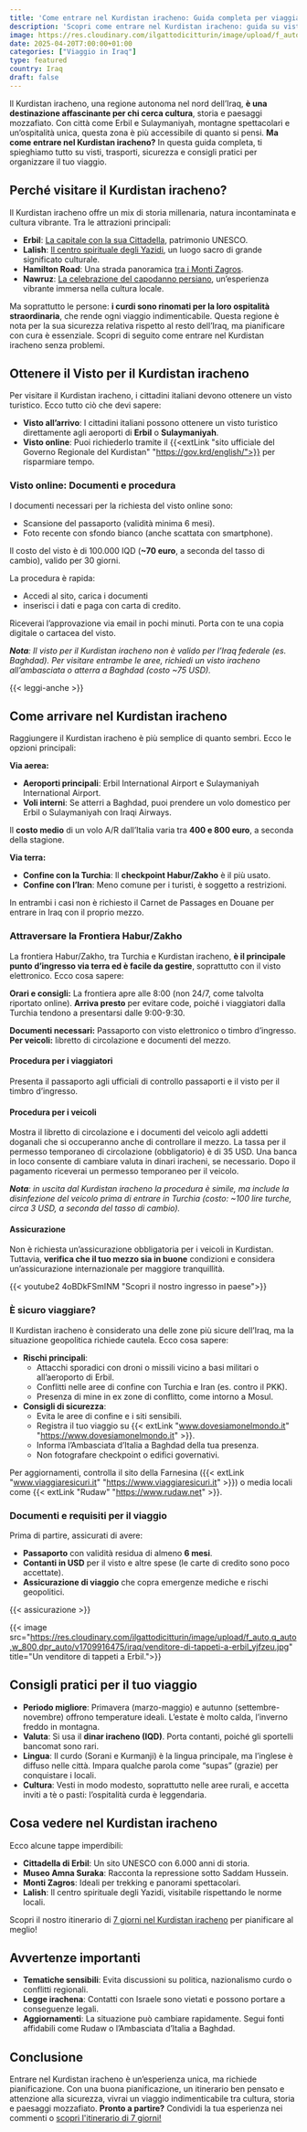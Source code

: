 ```yaml
---
title: 'Come entrare nel Kurdistan iracheno: Guida completa per viaggiatori'
description: 'Scopri come entrare nel Kurdistan iracheno: guida su visti, voli, sicurezza e attrazioni per Erbil e Sulaymaniyah.'
image: https://res.cloudinary.com/ilgattodicitturin/image/upload/f_auto,q_auto,w_800,dpr_auto/v1709916475//iraq/iraq-kurdistan-iracheno_avgjtc.jpg
date: 2025-04-20T7:00:00+01:00
categories: ["Viaggio in Iraq"]
type: featured  
country: Iraq
draft: false
---
```


Il Kurdistan iracheno, una regione autonoma nel nord dell’Iraq, **è una destinazione affascinante per chi cerca cultura**, storia e paesaggi mozzafiato. Con città come Erbil e Sulaymaniyah, montagne spettacolari e un’ospitalità unica, questa zona è più accessibile di quanto si pensi. **Ma come entrare nel Kurdistan iracheno?** In questa guida completa, ti spieghiamo tutto su visti, trasporti, sicurezza e consigli pratici per organizzare il tuo viaggio.

## Perché visitare il Kurdistan iracheno?

Il Kurdistan iracheno offre un mix di storia millenaria, natura incontaminata e cultura vibrante. Tra le attrazioni principali:
- **Erbil**: [La capitale con la sua Cittadella](/blog/direzione-giappone-15-felice-nawruz-festeggiamo-il-capodanno-persiano-in-kurdistan-iracheno), patrimonio UNESCO.
- **Lalish**: [Il centro spirituale degli Yazidi](/blog/direzione-giappone-16-il-kurdistan-iracheno-e-pericoloso), un luogo sacro di grande significato culturale.
- **Hamilton Road**: Una strada panoramica [tra i Monti Zagros](/blog/direzione-giappone-16-il-kurdistan-iracheno-e-pericoloso).
- **Nawruz**: [La celebrazione del capodanno persiano](/blog/direzione-giappone-15-felice-nawruz-festeggiamo-il-capodanno-persiano-in-kurdistan-iracheno), un’esperienza vibrante immersa nella cultura locale.

Ma soprattutto le persone: **i curdi sono rinomati per la loro ospitalità straordinaria**, che rende ogni viaggio indimenticabile. Questa regione è nota per la sua sicurezza relativa rispetto al resto dell’Iraq, ma pianificare con cura è essenziale. Scopri di seguito come entrare nel Kurdistan iracheno senza problemi.

## Ottenere il Visto per il Kurdistan iracheno

Per visitare il Kurdistan iracheno, i cittadini italiani devono ottenere un visto turistico. Ecco tutto ciò che devi sapere:

- **Visto all’arrivo**: I cittadini italiani possono ottenere un visto turistico direttamente agli aeroporti di **Erbil** o **Sulaymaniyah**. 
- **Visto online**: Puoi richiederlo tramite il {{<extLink "sito ufficiale del Governo Regionale del Kurdistan" "https://gov.krd/english/">}} per risparmiare tempo.

### Visto online: Documenti e procedura
I documenti necessari per la richiesta del visto online sono:
- Scansione del passaporto (validità minima 6 mesi).
- Foto recente con sfondo bianco (anche scattata con smartphone).

Il costo del visto è di 100.000 IQD (**~70 euro**, a seconda del tasso di cambio), valido per 30 giorni.

La procedura è rapida: 
- Accedi al sito, carica i documenti
- inserisci i dati e paga con carta di credito.
 
Riceverai l’approvazione via email in pochi minuti. Porta con te una copia digitale o cartacea del visto.

_**Nota**: Il visto per il Kurdistan iracheno non è valido per l’Iraq federale (es. Baghdad). Per visitare entrambe le aree, richiedi un visto iracheno all’ambasciata o atterra a Baghdad (costo ~75 USD)._

{{< leggi-anche >}}

## Come arrivare nel Kurdistan iracheno

Raggiungere il Kurdistan iracheno è più semplice di quanto sembri. Ecco le opzioni principali:

**Via aerea:**
- **Aeroporti principali**: Erbil International Airport e Sulaymaniyah International Airport. 
- **Voli interni**: Se atterri a Baghdad, puoi prendere un volo domestico per Erbil o Sulaymaniyah con Iraqi Airways.

Il **costo medio** di un volo A/R dall’Italia varia tra **400 e 800 euro**, a seconda della stagione.

**Via terra:**
- **Confine con la Turchia**: Il **checkpoint Habur/Zakho** è il più usato.
- **Confine con l’Iran**: Meno comune per i turisti, è soggetto a restrizioni.

In entrambi i casi non è richiesto il Carnet de Passages en Douane per entrare in Iraq con il proprio mezzo.

### Attraversare la Frontiera Habur/Zakho
La frontiera Habur/Zakho, tra Turchia e Kurdistan iracheno, **è il principale punto d’ingresso via terra ed è facile da gestire**, soprattutto con il visto elettronico. Ecco cosa sapere:

**Orari e consigli:** La frontiera apre alle 8:00 (non 24/7, come talvolta riportato online). **Arriva presto** per evitare code, poiché i viaggiatori dalla Turchia tendono a presentarsi dalle 9:00-9:30.

**Documenti necessari:** Passaporto con visto elettronico o timbro d’ingresso.
**Per veicoli:** libretto di circolazione e documenti del mezzo.

#### Procedura per i viaggiatori
Presenta il passaporto agli ufficiali di controllo passaporti e il visto per il timbro d’ingresso.

#### Procedura per i veicoli
Mostra il libretto di circolazione e i documenti del veicolo agli addetti doganali che si occuperanno anche di controllare il mezzo.
La tassa per il permesso temporaneo di circolazione (obbligatorio) è di 35 USD. Una banca in loco consente di cambiare valuta in dinari iracheni, se necessario. Dopo il pagamento riceverai un permesso temporaneo per il veicolo.

_**Nota**: in uscita dal Kurdistan iracheno la procedura è simile, ma include la disinfezione del veicolo prima di entrare in Turchia (costo: ~100 lire turche, circa 3 USD, a seconda del tasso di cambio)._

#### Assicurazione
Non è richiesta un’assicurazione obbligatoria per i veicoli in Kurdistan. Tuttavia, **verifica che il tuo mezzo sia in buone** condizioni e considera un’assicurazione internazionale per maggiore tranquillità.

{{< youtube2 4oBDkFSmINM "Scopri il nostro ingresso in paese">}}

### È sicuro viaggiare?

Il Kurdistan iracheno è considerato una delle zone più sicure dell’Iraq, ma la situazione geopolitica richiede cautela. Ecco cosa sapere:
- **Rischi principali**:
  - Attacchi sporadici con droni o missili vicino a basi militari o all’aeroporto di Erbil.
  - Conflitti nelle aree di confine con Turchia e Iran (es. contro il PKK).
  - Presenza di mine in ex zone di conflitto, come intorno a Mosul.
- **Consigli di sicurezza**:
  - Evita le aree di confine e i siti sensibili.
  - Registra il tuo viaggio su {{< extLink "www.dovesiamonelmondo.it" "https://www.dovesiamonelmondo.it" >}}.
  - Informa l’Ambasciata d’Italia a Baghdad della tua presenza.
  - Non fotografare checkpoint o edifici governativi.

Per aggiornamenti, controlla il sito della Farnesina ({{< extLink "www.viaggiaresicuri.it" "https://www.viaggiaresicuri.it" >}}) o media locali come {{< extLink "Rudaw" "https://www.rudaw.net" >}}.

### Documenti e requisiti per il viaggio

Prima di partire, assicurati di avere:
- **Passaporto** con validità residua di almeno **6 mesi**.
- **Contanti in USD** per il visto e altre spese (le carte di credito sono poco accettate).
- **Assicurazione di viaggio** che copra emergenze mediche e rischi geopolitici.

{{< assicurazione >}}

{{< image src="https://res.cloudinary.com/ilgattodicitturin/image/upload/f_auto,q_auto,w_800,dpr_auto/v1709916475/iraq/venditore-di-tappeti-a-erbil_yjfzeu.jpg" title="Un venditore di tappeti a Erbil.">}} 

## Consigli pratici per il tuo viaggio
- **Periodo migliore**: Primavera (marzo-maggio) e autunno (settembre-novembre) offrono temperature ideali. L’estate è molto calda, l’inverno freddo in montagna.
- **Valuta**: Si usa il **dinar iracheno (IQD)**. Porta contanti, poiché gli sportelli bancomat sono rari.
- **Lingua**: Il curdo (Sorani e Kurmanji) è la lingua principale, ma l’inglese è diffuso nelle città. Impara qualche parola come “supas” (grazie) per conquistare i locali.
- **Cultura**: Vesti in modo modesto, soprattutto nelle aree rurali, e accetta inviti a tè o pasti: l’ospitalità curda è leggendaria.

## Cosa vedere nel Kurdistan iracheno

Ecco alcune tappe imperdibili:
- **Cittadella di Erbil**: Un sito UNESCO con 6.000 anni di storia.
- **Museo Amna Suraka**: Racconta la repressione sotto Saddam Hussein.
- **Monti Zagros**: Ideali per trekking e panorami spettacolari.
- **Lalish**: Il centro spirituale degli Yazidi, visitabile rispettando le norme locali.

Scopri il nostro itinerario di [7 giorni nel Kurdistan iracheno](/blog/itinerario-di-7-giorni-in-kurdistan-iracheno-in-camper-celebrando-il-nawruz) per pianificare al meglio!

## Avvertenze importanti

- **Tematiche sensibili**: Evita discussioni su politica, nazionalismo curdo o conflitti regionali.
- **Legge irachena**: Contatti con Israele sono vietati e possono portare a conseguenze legali.
- **Aggiornamenti**: La situazione può cambiare rapidamente. Segui fonti affidabili come Rudaw o l’Ambasciata d’Italia a Baghdad.

## Conclusione

Entrare nel Kurdistan iracheno è un’esperienza unica, ma richiede pianificazione. Con una buona pianificazione, un itinerario ben pensato e attenzione alla sicurezza, vivrai un viaggio indimenticabile tra cultura, storia e paesaggi mozzafiato. **Pronto a partire?** Condividi la tua esperienza nei commenti o [scopri l'itinerario di 7 giorni!](/blog/itinerario-di-7-giorni-in-kurdistan-iracheno-in-camper-celebrando-il-nawruz)